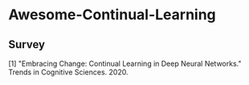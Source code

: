 # Awesome-Continual-Learning
## Survey
[1] "Embracing Change: Continual Learning in Deep Neural Networks." Trends in Cognitive Sciences. 2020. 
